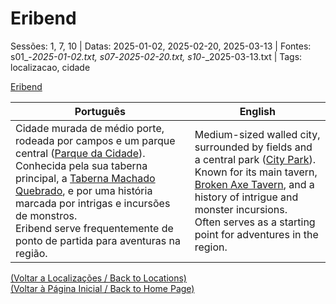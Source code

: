 
# Eribend

Sessões: 1, 7, 10 | Datas: 2025-01-02, 2025-02-20, 2025-03-13 | Fontes: s01_-_2025-01-02.txt, s07_-_2025-02-20.txt, s10_-_2025-03-13.txt | Tags: localizacao, cidade

[Eribend](eribend.png)

| Português | English |
|-----------|---------|
| Cidade murada de médio porte, rodeada por campos e um parque central ([Parque da Cidade](parque_da_cidade.md)). Conhecida pela sua taberna principal, a [Taberna Machado Quebrado](taberna_machado_quebrado.md), e por uma história marcada por intrigas e incursões de monstros.<br>Eribend serve frequentemente de ponto de partida para aventuras na região. | Medium-sized walled city, surrounded by fields and a central park ([City Park](parque_da_cidade.md)). Known for its main tavern, [Broken Axe Tavern](taberna_machado_quebrado.md), and a history of intrigue and monster incursions.<br>Often serves as a starting point for adventures in the region. |

[(Voltar a Localizações / Back to Locations)](localizacoes.md)  
[(Voltar à Página Inicial / Back to Home Page)](home.md)



















